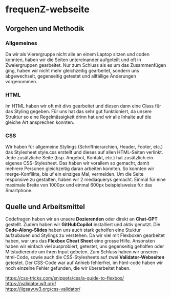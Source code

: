 # frequenZ-webseite
## Vorgehen und Methodik
### Allgemeines
Da wir als Vierergruppe nicht alle an einem Laptop sitzen und coden konnten, haben wir die Seiten untereinander aufgeteilt und oft in Zweiergruppen gearbeitet. Nur zum Schluss als es um das Zusammenfügen ging, haben wir nicht mehr gleichzeitig gearbeitet, sondern uns abgewechselt, gegenseitig getestet und allfällige Änderungen vorgenommen.

### HTML
Im HTML haben wir oft mit divs gearbeitet und diesen dann eine Class für das Styling gegeben. Für uns hat das sehr gut funktioniert, da unsere Struktur so eine Regelmässigkeit drinn hat und wir alle Inhalte auf die gleiche Art ansprechen konnten.

### CSS
Wir haben für allgemeine Stylings (Schrifthierarchien, Header, Footer, etc.) das Stylesheet style.css erstellt und dieses auf allen HTML-Seiten verlinkt. Jede zusätzliche Seite (bsp. Angebot, Kontakt, etc.) hat zusätzlich ein eigenes CSS-Stylesheet. Das haben wir vorallem so gemacht, damit mehrere Personen gleichzeitig daran arbeiten konnten. So konnten wir merge-Konflikte, bis uf ein einziges Mal, vermeiden.
Um die Seite responsive zu gestalten, haben wir 2 mediaquerys gemacht. Einmal für eine maximale Breite von 1000px und einmal 600px beispielsweise für das Smartphone.


## Quelle und Arbeitsmittel
Codefragen haben wir an unsere **Dozierenden** oder direkt an **Chat-GPT** gestellt. Zudem haben wir **GitHubCopilot** installiert und aktiv genutzt. Die **Code-Along-Slides** haben uns auch stark geholfen eine Stuktur aufzubauen und Stylings zu verstehen. Da wir viel mit Flexboxen gearbeitet haben, war uns das **Flexbox Cheat Sheet** eine grosse Hilfe. Ansonsten haben wir einfach viel ausprobiert, getestet, uns gegenseitig geholfen oder Mitstudierende um ihren Input gebeten. Zum Schluss haben wir unseren html-Code, sowie auch die CSS-Stylesheets auf zwei **Validator-Webseiten** getestet. Der CSS-Code war auf Anhieb fehlerfrei, im html-code haben wir noch einzelne Fehler gefunden, die wir überarbeitet haben.

https://css-tricks.com/snippets/css/a-guide-to-flexbox/ <br />
https://validator.w3.org/ <br />
https://jigsaw.w3.org/css-validator/ <br />
